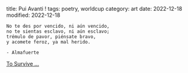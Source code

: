 title: Pui Avanti !
tags: poetry, worldcup
category: art
date: 2022-12-18
modified: 2022-12-18

    No te des por vencido, ni aún vencido,
    no te sientas esclavo, ni aún esclavo;
    trémulo de pavor, piénsate bravo,
    y acomete feroz, ya mal herido.
    
    - Almafuerte

[To Survive ...]({filename}../2020/poetry/02.almafuerte.tosurvive.md)

